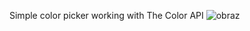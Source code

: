 Simple color picker working with The Color API
![obraz](https://user-images.githubusercontent.com/99483666/203637143-95afaf76-9c1b-467e-a98f-cb376fb819d5.png)

